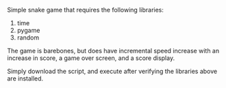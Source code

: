 Simple snake game that requires the following libraries:
1. time
2. pygame
3. random

The game is barebones, but does have incremental speed increase with an increase in score, a game over screen, and a score display.

Simply download the script, and execute after verifying the libraries above are installed.
